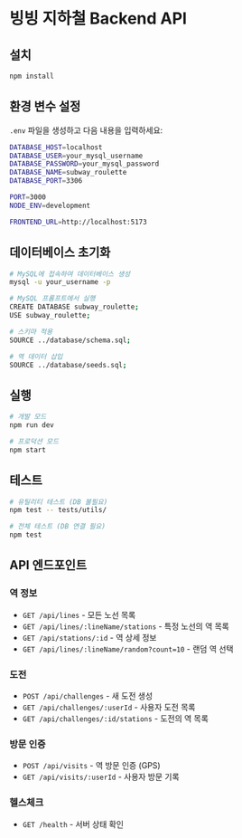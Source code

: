 # 빙빙 지하철 Backend API

## 설치

```bash
npm install
```

## 환경 변수 설정

`.env` 파일을 생성하고 다음 내용을 입력하세요:

```bash
DATABASE_HOST=localhost
DATABASE_USER=your_mysql_username
DATABASE_PASSWORD=your_mysql_password
DATABASE_NAME=subway_roulette
DATABASE_PORT=3306

PORT=3000
NODE_ENV=development

FRONTEND_URL=http://localhost:5173
```

## 데이터베이스 초기화

```bash
# MySQL에 접속하여 데이터베이스 생성
mysql -u your_username -p

# MySQL 프롬프트에서 실행
CREATE DATABASE subway_roulette;
USE subway_roulette;

# 스키마 적용
SOURCE ../database/schema.sql;

# 역 데이터 삽입
SOURCE ../database/seeds.sql;
```

## 실행

```bash
# 개발 모드
npm run dev

# 프로덕션 모드
npm start
```

## 테스트

```bash
# 유틸리티 테스트 (DB 불필요)
npm test -- tests/utils/

# 전체 테스트 (DB 연결 필요)
npm test
```

## API 엔드포인트

### 역 정보
- `GET /api/lines` - 모든 노선 목록
- `GET /api/lines/:lineName/stations` - 특정 노선의 역 목록
- `GET /api/stations/:id` - 역 상세 정보
- `GET /api/lines/:lineName/random?count=10` - 랜덤 역 선택

### 도전
- `POST /api/challenges` - 새 도전 생성
- `GET /api/challenges/:userId` - 사용자 도전 목록
- `GET /api/challenges/:id/stations` - 도전의 역 목록

### 방문 인증
- `POST /api/visits` - 역 방문 인증 (GPS)
- `GET /api/visits/:userId` - 사용자 방문 기록

### 헬스체크
- `GET /health` - 서버 상태 확인
